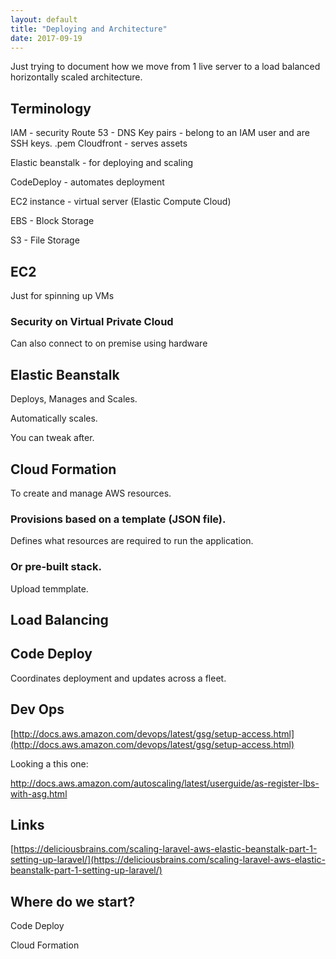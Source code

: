 ```yaml
---
layout: default
title: "Deploying and Architecture"
date: 2017-09-19
---
```




Just trying to document how we move from 1 live server to a load balanced horizontally scaled architecture.

## Terminology

IAM - security
Route 53 - DNS
Key pairs - belong to an IAM user and are SSH keys.  .pem
Cloudfront - serves assets

Elastic beanstalk - for deploying and scaling

CodeDeploy - automates deployment

EC2 instance - virtual server (Elastic Compute Cloud)

EBS - Block Storage

S3 - File Storage

## EC2

Just for spinning up VMs

### Security on Virtual Private Cloud
Can also connect to on premise using hardware

## Elastic Beanstalk

Deploys, Manages and Scales.

Automatically scales.

You can tweak after.

## Cloud Formation

To create and manage AWS resources.

### Provisions based on a template (JSON file). 
Defines what resources are required to run the application.


### Or pre-built stack. 

Upload temmplate.

## Load Balancing

## Code Deploy

Coordinates deployment and updates across a fleet.


## Dev Ops
[http://docs.aws.amazon.com/devops/latest/gsg/setup-access.html](http://docs.aws.amazon.com/devops/latest/gsg/setup-access.html)

Looking a this one:

http://docs.aws.amazon.com/autoscaling/latest/userguide/as-register-lbs-with-asg.html




## Links

[https://deliciousbrains.com/scaling-laravel-aws-elastic-beanstalk-part-1-setting-up-laravel/](https://deliciousbrains.com/scaling-laravel-aws-elastic-beanstalk-part-1-setting-up-laravel/)


## Where do we start?

Code Deploy

Cloud Formation








